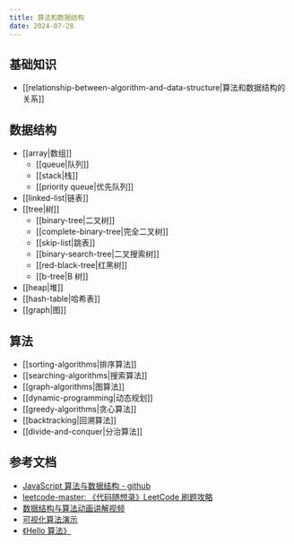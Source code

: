 ```yaml
---
title: 算法和数据结构
date: 2024-07-28
---
```


## 基础知识

- [[relationship-between-algorithm-and-data-structure|算法和数据结构的关系]]

## 数据结构

- [[array|数组]]
    - [[queue|队列]]
    - [[stack|栈]]
    - [[priority queue|优先队列]]
- [[linked-list|链表]]
- [[tree|树]]
    - [[binary-tree|二叉树]]
    - [[complete-binary-tree|完全二叉树]]
    - [[skip-list|跳表]]
    - [[binary-search-tree|二叉搜索树]]
    - [[red-black-tree|红黑树]]
    - [[b-tree|B 树]]
- [[heap|堆]]
- [[hash-table|哈希表]]
- [[graph|图]]

## 算法

- [[sorting-algorithms|排序算法]]
- [[searching-algorithms|搜索算法]]
- [[graph-algorithms|图算法]]
- [[dynamic-programming|动态规划]]
- [[greedy-algorithms|贪心算法]]
- [[backtracking|回溯算法]]
- [[divide-and-conquer|分治算法]]

## 参考文档

- [JavaScript 算法与数据结构 - github](https://github.com/trekhleb/javascript-algorithms/blob/master/README.zh-CN.md)
- [leetcode-master: 《代码随想录》LeetCode 刷题攻略](https://github.com/youngyangyang04/leetcode-master)
- [数据结构与算法动画讲解视频](https://space.bilibili.com/50003725/video)
- [可视化算法演示](https://visualgo.net/en)
- [《Hello 算法》](https://www.hello-algo.com/chapter_preface/about_the_book/)
